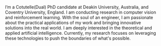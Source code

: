 I’m a Cotutelle(Dual) PhD candidate at Deakin University, Australia, and Coventry University, England. I am conducting research in computer vision and reinforcement learning. With the soul of an engineer, I am passionate about the practical applications of my work and bringing innovative solutions into the real world. I am deeply interested in the theoretical and applied artificial intelligence. Currently, my research focuses on leveraging these technologies to push the boundaries of what's possible.
